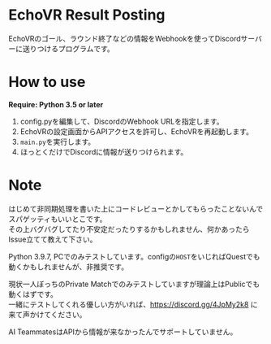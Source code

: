 # EchoVR Result Posting
EchoVRのゴール、ラウンド終了などの情報をWebhookを使ってDiscordサーバーに送りつけるプログラムです。  

# How to use
**Require: Python 3.5 or later**  

1. config.pyを編集して、DiscordのWebhook URLを指定します。
2. EchoVRの設定画面からAPIアクセスを許可し、EchoVRを再起動します。
3. `main.py`を実行します。
4. ほっとくだけでDiscordに情報が送りつけられます。

# Note
はじめて非同期処理を書いた上にコードレビューとかしてもらったことないんでスパゲッティもいいとこです。  
その上バグバグしてたり不安定だったりするかもしれません、何かあったらIssue立てて教えて下さい。

Python 3.9.7, PCでのみテストしています。configの`HOST`をいじればQuestでも動くかもしれませんが、非推奨です。  

現状一人ぼっちのPrivate Matchでのみテストしていますが理論上はPublicでも動くはずです。  
一緒にテストしてくれる優しい方がいれば、https://discord.gg/4JpMy2k8 に来て声かけてください。

AI TeammatesはAPIから情報が来なかったんでサポートしていません。